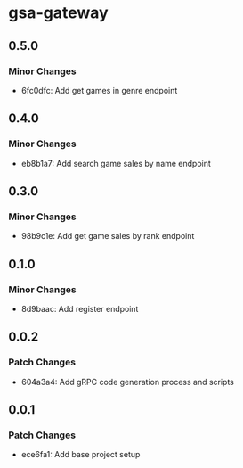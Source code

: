 # gsa-gateway

## 0.5.0

### Minor Changes

- 6fc0dfc: Add get games in genre endpoint

## 0.4.0

### Minor Changes

- eb8b1a7: Add search game sales by name endpoint

## 0.3.0

### Minor Changes

- 98b9c1e: Add get game sales by rank endpoint

## 0.1.0

### Minor Changes

- 8d9baac: Add register endpoint

## 0.0.2

### Patch Changes

- 604a3a4: Add gRPC code generation process and scripts

## 0.0.1

### Patch Changes

- ece6fa1: Add base project setup
